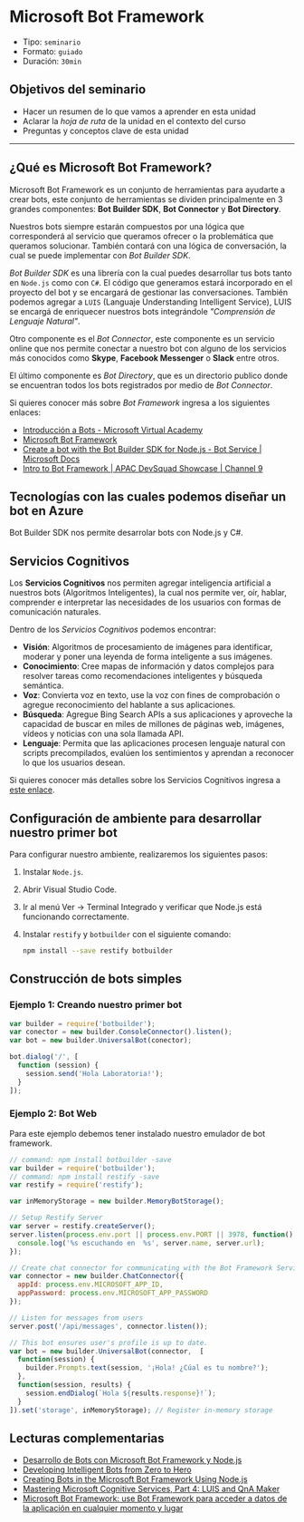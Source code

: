 # Microsoft Bot Framework

* Tipo: `seminario`
* Formato: `guiado`
* Duración: `30min`

## Objetivos del seminario

* Hacer un resumen de lo que vamos a aprender en esta unidad
* Aclarar la _hoja de ruta_ de la unidad en el contexto del curso
* Preguntas y conceptos clave de esta unidad

***

## ¿Qué es Microsoft Bot Framework?

Microsoft Bot Framework es un conjunto de herramientas para ayudarte a crear
bots, este conjunto de herramientas se dividen principalmente en 3 grandes
componentes: **Bot Builder SDK**, **Bot Connector** y **Bot Directory**.

Nuestros bots siempre estarán compuestos por una lógica que corresponderá al
servicio que queramos ofrecer o la problemática que queramos solucionar. También
contará con una lógica de conversación, la cual se puede implementar con _Bot
Builder SDK_.

_Bot Builder SDK_ es una librería con la cual puedes desarrollar tus bots tanto
en `Node.js` como con `C#`. El código que generamos estará incorporado en el
proyecto del bot y se encargará de gestionar las conversaciones. También
podemos agregar a `LUIS` (Languaje Understanding Intelligent Service), LUIS se
encargá de enriquecer nuestros bots integrándole _"Comprensión de Lenguaje
Natural"_.

Otro componente es el _Bot Connector_, este componente es un servicio online que
nos permite conectar a nuestro bot con alguno de los servicios más conocidos
como **Skype**, **Facebook Messenger** o **Slack** entre otros.

El último componente es _Bot Directory_, que es un directorio publico donde se
encuentran todos los bots registrados por medio de _Bot Connector_.

Si quieres conocer más sobre _Bot Framework_ ingresa a los siguientes enlaces:

* [Introducción a Bots - Microsoft Virtual Academy](https://mva.microsoft.com/es-es/training-courses/introduccin-a-bots-18179)
* [Microsoft Bot Framework](https://dev.botframework.com/)
* [Create a bot with the Bot Builder SDK for Node.js - Bot Service | Microsoft Docs](https://docs.microsoft.com/en-us/bot-framework/nodejs/bot-builder-nodejs-quickstart)
* [Intro to Bot Framework | APAC DevSquad Showcase | Channel 9](https://channel9.msdn.com/Series/APAC-DevSquad-Showcase/Intro-to-Bot-Framework)

## Tecnologías con las cuales podemos diseñar un bot en Azure

Bot Builder SDK nos permite desarrolar bots con Node.js y C#.

## Servicios Cognitivos

Los **Servicios Cognitivos** nos permiten agregar inteligencia artificial a
nuestros bots (Algoritmos  Inteligentes), la cual nos permite ver, oír, hablar,
comprender e interpretar las necesidades de los usuarios con formas de
comunicación naturales.

Dentro de los _Servicios Cognitivos_ podemos encontrar:

* **Visión**: Algoritmos de procesamiento de imágenes para identificar, moderar
  y poner una leyenda de forma inteligente a sus imágenes.
* **Conocimiento**: Cree mapas de información y datos complejos para resolver
  tareas como recomendaciones inteligentes y búsqueda semántica.
* **Voz**: Convierta voz en texto, use la voz con fines de comprobación o
  agregue reconocimiento del hablante a sus aplicaciones.
* **Búsqueda**: Agregue Bing Search APIs a sus aplicaciones y aproveche la
  capacidad de buscar en miles de millones de páginas web, imágenes, vídeos y
  noticias con una sola llamada API.
* **Lenguaje**: Permita que las aplicaciones procesen lenguaje natural con
  scripts precompilados, evalúen los sentimientos y aprendan a reconocer lo que
  los usuarios desean.

Si quieres conocer más detalles sobre los Servicios Cognitivos ingresa a
[este enlace](https://azure.microsoft.com/es-es/services/cognitive-services/).

## Configuración de ambiente para desarrollar nuestro primer bot

Para configurar nuestro ambiente, realizaremos los siguientes pasos:

1. Instalar `Node.js`.

2. Abrir Visual Studio Code.

3. Ir al menú Ver -> Terminal Integrado y verificar que Node.js está funcionando
   correctamente.

4. Instalar `restify` y `botbuilder` con el siguiente comando:

   ```sh
   npm install --save restify botbuilder
   ```

## Construcción de bots simples

### Ejemplo 1: Creando nuestro primer bot

```js
var builder = require('botbuilder');
var conector = new builder.ConsoleConnector().listen();
var bot = new builder.UniversalBot(conector);

bot.dialog('/', [
  function (session) {
    session.send('Hola Laboratoria!');
  }
]);
```

### Ejemplo 2: Bot Web

Para este ejemplo debemos tener instalado nuestro emulador de bot framework.

```js
// command: npm install botbuilder -save
var builder = require('botbuilder');
// command: npm install restify -save
var restify = require('restify');

var inMemoryStorage = new builder.MemoryBotStorage();

// Setup Restify Server
var server = restify.createServer();
server.listen(process.env.port || process.env.PORT || 3978, function() {
  console.log('%s escuchando en  %s', server.name, server.url);
});

// Create chat connector for communicating with the Bot Framework Service
var connector = new builder.ChatConnector({
  appId: process.env.MICROSOFT_APP_ID,
  appPassword: process.env.MICROSOFT_APP_PASSWORD
});

// Listen for messages from users
server.post('/api/messages', connector.listen());

// This bot ensures user's profile is up to date.
var bot = new builder.UniversalBot(connector,  [
  function(session) {
    builder.Prompts.text(session, '¡Hola! ¿Cúal es tu nombre?');
  },
  function(session, results) {
    session.endDialog(`Hola ${results.response}!`);
  }
]).set('storage', inMemoryStorage); // Register in-memory storage
```

## Lecturas complementarias

* [Desarrollo de Bots con Microsoft Bot Framework y Node.js](https://mva.microsoft.com/es-es/training-courses/desarrollo-de-bots-con-microsoft-bot-framework-y-nodejs-17712)
* [Developing Intelligent Bots from Zero to Hero](https://mva.microsoft.com/en-US/training-courses/developing-intelligent-bots-from-zero-to-hero-17797)
* [Creating Bots in the Microsoft Bot Framework Using Node.js](https://mva.microsoft.com/en-US/training-courses/creating-bots-in-the-microsoft-bot-framework-using-nodejs-16759)
* [Mastering Microsoft Cognitive Services, Part 4: LUIS and QnA Maker](https://mva.microsoft.com/en-US/training-courses/mastering-microsoft-cognitive-services-part-4-luis-and-qna-maker-18042)
* [Microsoft Bot Framework: use Bot Framework para acceder a datos de la aplicación en cualquier momento y lugar](https://msdn.microsoft.com/es-es/magazine/mt790202.aspx)
